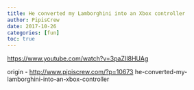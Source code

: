 ```yaml
---
title: He converted my Lamborghini into an Xbox controller
author: PipisCrew
date: 2017-10-26
categories: [fun]
toc: true
---
```


https://www.youtube.com/watch?v=3paZII8HUAg

origin - http://www.pipiscrew.com/?p=10673 he-converted-my-lamborghini-into-an-xbox-controller